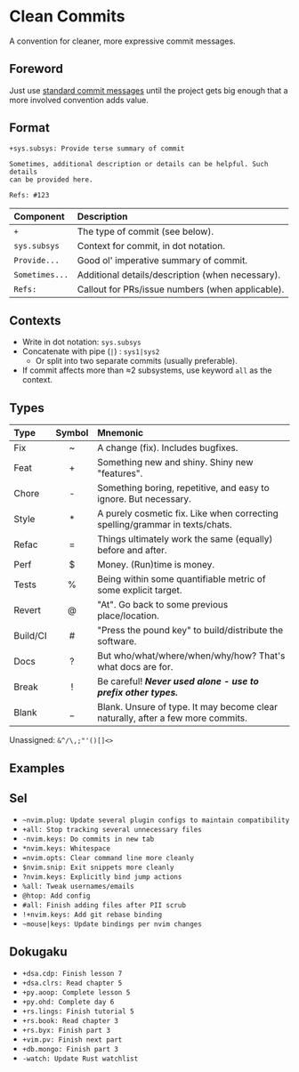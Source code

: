 # Clean Commits
A convention for cleaner, more expressive commit messages.

## Foreword
Just use [standard commit messages](https://cbea.ms/git-commit/) until the project gets big enough that a more involved convention adds value.

## Format
```
+sys.subsys: Provide terse summary of commit

Sometimes, additional description or details can be helpful. Such details
can be provided here.

Refs: #123
```


| Component      | Description                                      |
|:---------------|:-------------------------------------------------|
| `+`            | The type of commit (see below).                  |
| `sys.subsys`   | Context for commit, in dot notation.  |
| `Provide...`   | Good ol' imperative summary of commit.           |
| `Sometimes...` | Additional details/description (when necessary).       |
| `Refs:`        | Callout for PRs/issue numbers (when applicable). |


## Contexts
- Write in dot notation: `sys.subsys`
- Concatenate with pipe (`|`) : `sys1|sys2`
    * Or split into two separate commits (usually preferable).
- If commit affects more than ≈2 subsystems, use keyword `all` as the context.


## Types

| Type     | Symbol | Mnemonic                                                                        |
|:---------|:------:|:--------------------------------------------------------------------------------|
| Fix      | ~      | A change (fix). Includes bugfixes.                                              |
| Feat     | +      | Something new and shiny. Shiny new "features".                                  |
| Chore    | -      | Something boring, repetitive, and easy to ignore. But necessary.                |
| Style    | *      | A purely cosmetic fix. Like when correcting spelling/grammar in texts/chats.    |
| Refac    | =      | Things ultimately work the same (equally) before and after.                     |
| Perf     | $      | Money. (Run)time is money.                                                      |
| Tests    | %      | Being within some quantifiable metric of some explicit target.                  |
| Revert   | @      | "At". Go back to some previous place/location.                                  |
| Build/CI | #      | "Press the pound key" to build/distribute the software.                         |
| Docs     | ?      | But who/what/where/when/why/how? That's what docs are for.                      |
| Break    | !      | Be careful! ___Never used alone - use to prefix other types.___                 |
| Blank    | _      | Blank. Unsure of type. It may become clear naturally, after a few more commits. |

Unassigned: `&^/\,;"'()[]<>`


## Examples
## Sel
- `~nvim.plug: Update several plugin configs to maintain compatibility`
- `+all: Stop tracking several unnecessary files`
- `-nvim.keys: Do commits in new tab`
- `*nvim.keys: Whitespace`
- `=nvim.opts: Clear command line more cleanly`
- `$nvim.snip: Exit snippets more cleanly`
- `?nvim.keys: Explicitly bind jump actions`
- `%all: Tweak usernames/emails`
- `@htop: Add config`
- `#all: Finish adding files after PII scrub`
- `!+nvim.keys: Add git rebase binding`
- `~mouse|keys: Update bindings per nvim changes`

## Dokugaku
- `+dsa.cdp: Finish lesson 7`
- `+dsa.clrs: Read chapter 5`
- `+py.aoop: Complete lesson 5`
- `+py.ohd: Complete day 6`
- `+rs.lings: Finish tutorial 5`
- `+rs.book: Read chapter 3`
- `+rs.byx: Finish part 3`
- `+vim.pv: Finish next part`
- `+db.mongo: Finish part 3`
- `-watch: Update Rust watchlist`

